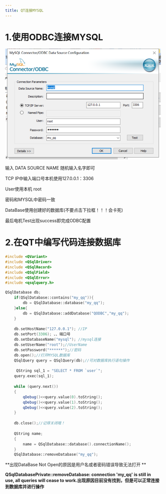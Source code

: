 ```yaml
---
title: QT连接MYSQL
---
```


# 1.使用ODBC连接MYSQL

![1](/images/QT教程/QT连接MYSQL/ODBC.png)

输入 DATA SOURCE NAME 随机输入名字即可

TCP IP中输入端口号本机使用127.0.0.1：3306

User使用本机 root

密码和MYSQL中密码一致

DataBase使用创建好的数据库(不要点击下拉框！！！会卡死)

最后电机Test出现success即完成ODBC配置

# 2.在QT中编写代码连接数据库

```c++
#include <QVariant>
#include <QSqlDriver>
#include <QSqlRecord>
#include <QSqlField>
#include <QSqlError>
#include <qsqlquery.h>
```



```c++
QSqlDatabase db;
    if(QSqlDatabase::contains("my_qq")){
        db = QSqlDatabase::database("my_qq");
    }else{
        db = QSqlDatabase::addDatabase("QODBC","my_qq");
    }

    db.setHostName("127.0.0.1"); //IP
    db.setPort(3306); 、、端口号
    db.setDatabaseName("mysql"); //mysql连接
    db.setUserName("root");//UserName
    db.setPassword("******");//密码
    db.open();//打开MYSQL数据库
    QSqlQuery query = QSqlQuery(db);//可对数据库执行语句操作

     QString sql_1 = "SELECT * FROM `user`";
    query.exec(sql_1);

    while (query.next())
    {
        qDebug()<<query.value(0).toString();
        qDebug()<<query.value(1).toString();
        qDebug()<<query.value(2).toString();
    }

    db.close();//记得关闭哦！

    QString name;
    {
        name = QSqlDatabase::database().connectionName();
    }
    QSqlDatabase::removeDatabase("my_qq");
```

**出现DataBase Not Open的原因是用户名或者密码错误导致无法打开 **

**QSqlDatabasePrivate::removeDatabase: connection 'my_qq' is still in use, all queries will cease to work.出现原因目前没有找到，但是可以正常连接到数据库并进行操作**
